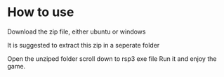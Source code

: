 # How to use
Download the zip file, either ubuntu or windows

It is suggested to extract this zip in a seperate folder 

Open the unziped folder scroll down to rsp3 exe file 
Run it and enjoy the game.

